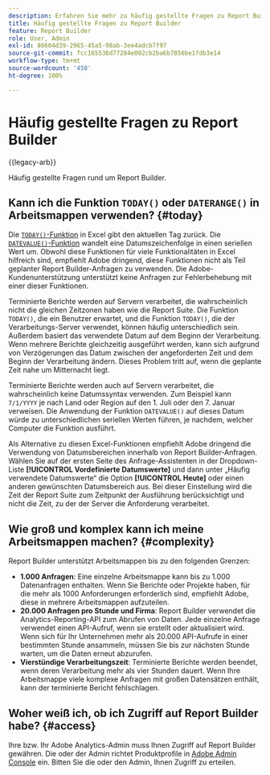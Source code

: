 ```yaml
---
description: Erfahren Sie mehr zu häufig gestellte Fragen zu Report Builder.
title: Häufig gestellte Fragen zu Report Builder
feature: Report Builder
role: User, Admin
exl-id: 86604d39-2965-45a5-98ab-3ee4adcb7f97
source-git-commit: fcc165536d77284e002cb2ba6b7856be1fdb3e14
workflow-type: tm+mt
source-wordcount: '450'
ht-degree: 100%

---
```


# Häufig gestellte Fragen zu Report Builder

{{legacy-arb}}

Häufig gestellte Fragen rund um Report Builder.

## Kann ich die Funktion `TODAY()` oder `DATERANGE()` in Arbeitsmappen verwenden? {#today}

Die [`TODAY()`-Funktion](https://support.microsoft.com/de-de/office/today-function-5eb3078d-a82c-4736-8930-2f51a028fdd9) in Excel gibt den aktuellen Tag zurück. Die [`DATEVALUE()`-Funktion](https://support.microsoft.com/de-de/office/datevalue-function-df8b07d4-7761-4a93-bc33-b7471bbff252) wandelt eine Datumszeichenfolge in einen seriellen Wert um. Obwohl diese Funktionen für viele Funktionalitäten in Excel hilfreich sind, empfiehlt Adobe dringend, diese Funktionen nicht als Teil geplanter Report Builder-Anfragen zu verwenden. Die Adobe-Kundenunterstützung unterstützt keine Anfragen zur Fehlerbehebung mit einer dieser Funktionen.

Terminierte Berichte werden auf Servern verarbeitet, die wahrscheinlich nicht die gleichen Zeitzonen haben wie die Report Suite. Die Funktion `TODAY()`, die ein Benutzer erwartet, und die Funktion `TODAY()`, die der Verarbeitungs-Server verwendet, können häufig unterschiedlich sein. Außerdem basiert das verwendete Datum auf dem Beginn der Verarbeitung. Wenn mehrere Berichte gleichzeitig ausgeführt werden, kann sich aufgrund von Verzögerungen das Datum zwischen der angeforderten Zeit und dem Beginn der Verarbeitung ändern. Dieses Problem tritt auf, wenn die geplante Zeit nahe um Mitternacht liegt.

Terminierte Berichte werden auch auf Servern verarbeitet, die wahrscheinlich keine Datumssyntax verwenden. Zum Beispiel kann `7/1/YYYY` je nach Land oder Region auf den 1. Juli oder den 7. Januar verweisen. Die Anwendung der Funktion `DATEVALUE()` auf dieses Datum würde zu unterschiedlichen seriellen Werten führen, je nachdem, welcher Computer die Funktion ausführt.

Als Alternative zu diesen Excel-Funktionen empfiehlt Adobe dringend die Verwendung von Datumsbereichen innerhalb von Report Builder-Anfragen. Wählen Sie auf der ersten Seite des Anfrage-Assistenten in der Dropdown-Liste **[!UICONTROL Vordefinierte Datumswerte]** und dann unter „Häufig verwendete Datumswerte“ die Option **[!UICONTROL Heute]** oder einen anderen gewünschten Datumsbereich aus. Bei dieser Einstellung wird die Zeit der Report Suite zum Zeitpunkt der Ausführung berücksichtigt und nicht die Zeit, zu der der Server die Anforderung verarbeitet.

## Wie groß und komplex kann ich meine Arbeitsmappen machen? {#complexity}

Report Builder unterstützt Arbeitsmappen bis zu den folgenden Grenzen:

* **1.000 Anfragen**: Eine einzelne Arbeitsmappe kann bis zu 1.000 Datenanfragen enthalten. Wenn Sie Berichte oder Projekte haben, für die mehr als 1000 Anforderungen erforderlich sind, empfiehlt Adobe, diese in mehrere Arbeitsmappen aufzuteilen.
* **20.000 Anfragen pro Stunde und Firma**: Report Builder verwendet die Analytics-Reporting-API zum Abrufen von Daten. Jede einzelne Anfrage verwendet einen API-Aufruf, wenn sie erstellt oder aktualisiert wird. Wenn sich für Ihr Unternehmen mehr als 20.000 API-Aufrufe in einer bestimmten Stunde ansammeln, müssen Sie bis zur nächsten Stunde warten, um die Daten erneut abzurufen.
* **Vierstündige Verarbeitungszeit**: Terminierte Berichte werden beendet, wenn deren Verarbeitung mehr als vier Stunden dauert. Wenn Ihre Arbeitsmappe viele komplexe Anfragen mit großen Datensätzen enthält, kann der terminierte Bericht fehlschlagen.

## Woher weiß ich, ob ich Zugriff auf Report Builder habe? {#access}

Ihre bzw. Ihr Adobe Analytics-Admin muss Ihnen Zugriff auf Report Builder gewähren. Die oder der Admin richtet Produktprofile in [Adobe Admin Console](/help/admin/admin-console/home.md) ein. Bitten Sie die oder den Admin, Ihnen Zugriff zu erteilen.

